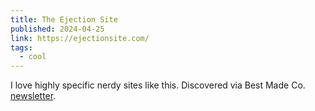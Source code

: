 ```yaml
---
title: The Ejection Site
published: 2024-04-25
link: https://ejectionsite.com/
tags:
  - cool
---
```


I love highly specific nerdy sites like this. Discovered via Best Made Co. [newsletter](https://www.bestmadeco.com/pages/join).
